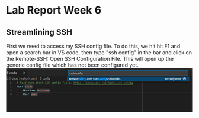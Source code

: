 # Lab Report Week 6

## Streamlining SSH
First we need to access my SSH config file. To do this, we hit hit F1 and open a search bar in VS code, then type "ssh config" in the bar and click on the Remote-SSH: Open SSH Configuration File. This will open up the generic config file which has not been configured yet.![image](SSHConfigImage.png)
